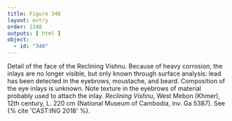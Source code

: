 ```yaml
---
title: Figure 348
layout: entry
order: 1348
outputs: [ html ]
object:
  - id: "348"
---
```


Detail of the face of the Reclining Vishnu. Because of heavy corrosion, the inlays are no longer visible, but only known through surface analysis: lead has been detected in the eyebrows, moustache, and beard. Composition of the eye inlays is unknown. Note texture in the eyebrows of material probably used to attach the inlay. *Reclining Vishnu*, West Mebon (Khmer), 12th century, L. 220 cm (National Museum of Cambodia, inv. Ga 5387). See {% cite 'CAST:ING 2018' %}.
